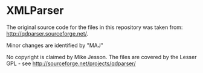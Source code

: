 # XMLParser

The original source code for the files in this repository was taken from:
 		http://qdparser.sourceforge.net/.
   
Minor changes are identified by "MAJ"

No copyright is claimed by Mike Jesson. The files are covered by the Lesser GPL - see http://sourceforge.net/projects/qdparser/
